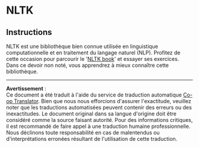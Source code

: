 <!--
CO_OP_TRANSLATOR_METADATA:
{
  "original_hash": "bf39bceb833cd628f224941dca8041df",
  "translation_date": "2025-09-04T00:44:19+00:00",
  "source_file": "6-NLP/4-Hotel-Reviews-1/assignment.md",
  "language_code": "fr"
}
-->
# NLTK

## Instructions

NLTK est une bibliothèque bien connue utilisée en linguistique computationnelle et en traitement du langage naturel (NLP). Profitez de cette occasion pour parcourir le '[NLTK book](https://www.nltk.org/book/)' et essayer ses exercices. Dans ce devoir non noté, vous apprendrez à mieux connaître cette bibliothèque.

---

**Avertissement** :  
Ce document a été traduit à l'aide du service de traduction automatique [Co-op Translator](https://github.com/Azure/co-op-translator). Bien que nous nous efforcions d'assurer l'exactitude, veuillez noter que les traductions automatisées peuvent contenir des erreurs ou des inexactitudes. Le document original dans sa langue d'origine doit être considéré comme la source faisant autorité. Pour des informations critiques, il est recommandé de faire appel à une traduction humaine professionnelle. Nous déclinons toute responsabilité en cas de malentendus ou d'interprétations erronées résultant de l'utilisation de cette traduction.